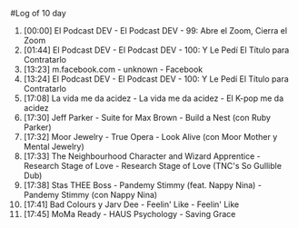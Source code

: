 #Log of 10 day

1. [00:00] El Podcast DEV - El Podcast DEV - 99: Abre el Zoom, Cierra el Zoom
1. [01:44] El Podcast DEV - El Podcast DEV - 100: Y Le Pedí El Título para Contratarlo
1. [13:23] m.facebook.com - unknown - Facebook
1. [13:24] El Podcast DEV - El Podcast DEV - 100: Y Le Pedí El Título para Contratarlo
1. [17:08] La vida me da acidez - La vida me da acidez - El K-pop me da acidez
1. [17:30] Jeff Parker - Suite for Max Brown - Build a Nest (con Ruby Parker)
1. [17:32] Moor Jewelry - True Opera - Look Alive (con Moor Mother y Mental Jewelry)
1. [17:33] The Neighbourhood Character and Wizard Apprentice - Research Stage of Love - Research Stage of Love (TNC's So Gullible Dub)
1. [17:38] Stas THEE Boss - Pandemy Stimmy (feat. Nappy Nina) - Pandemy Stimmy (con Nappy Nina)
1. [17:41] Bad Colours y Jarv Dee - Feelin' Like - Feelin' Like
1. [17:45] MoMa Ready - HAUS Psychology - Saving Grace
